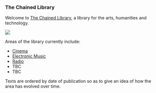 ### The Chained Library

Welcome to [The Chained Library](thechainedlibrary.github.io), a library for the arts, humanities and technology.

![](https://github.com/thechainedlibrary/thechainedlibrary.github.io/blob/master/Libraries_in_the_Medieval_and_Renaissance_Periods.jpg?raw=true)

Areas of the library currently include:

* [Cinema](https://github.com/thechainedlibrary/thechainedlibrary.github.io/blob/master/cinema.md)
* [Electronic Music](https://github.com/thechainedlibrary/thechainedlibrary.github.io/blob/master/electronic_music.md)
* [Radio](https://github.com/thechainedlibrary/thechainedlibrary.github.io/blob/master/radio.md)
* TBC
* TBC

Texts are ordered by date of publication so as to give an idea of how the area has evolved over time.
